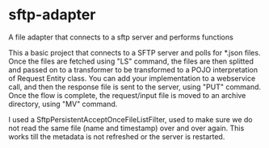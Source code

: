 # sftp-adapter
A file adapter that connects to a sftp server and performs functions

This a basic project that connects to a SFTP server and polls for *.json files. Once the files are fetched using "LS" command, the files are then splitted and passed on to a transformer to be transformed to a POJO interpretation of Request Entity class. You can add your implementation to a webservice call, and then the response file is sent to the server, using "PUT" command. Once the flow is complete, the request/input file is moved to an archive directory, using "MV" command. 

I used a SftpPersistentAcceptOnceFileListFilter, used to make sure we do not read the same file (name and timestamp) over and over again. This works till the metadata is not refreshed or the server is restarted.
